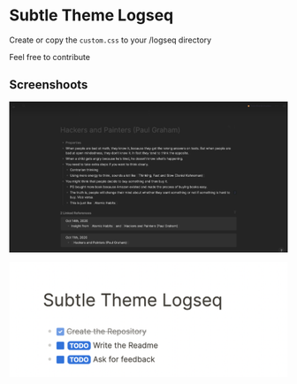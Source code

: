 # Subtle Theme Logseq

Create or copy the `custom.css` to your <notes-folder>/logseq directory

Feel free to contribute

## Screenshoots

![DarkMode](/preview/dark-mode.png)

![lightMode](/preview/light-mode.png)
